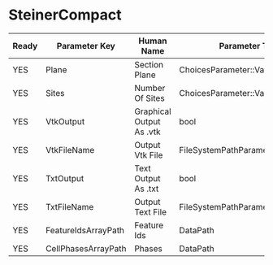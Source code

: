 # SteinerCompact

| Ready | Parameter Key | Human Name | Parameter Type | Parameter Class |
|-------|---------------|------------|-----------------|----------------|
| YES | Plane | Section Plane | ChoicesParameter::ValueType | ChoicesParameter |
| YES | Sites | Number Of Sites | ChoicesParameter::ValueType | ChoicesParameter |
| YES | VtkOutput | Graphical Output As .vtk | bool | BoolParameter |
| YES | VtkFileName | Output Vtk File | FileSystemPathParameter::ValueType | FileSystemPathParameter |
| YES | TxtOutput | Text Output As .txt | bool | BoolParameter |
| YES | TxtFileName | Output Text File | FileSystemPathParameter::ValueType | FileSystemPathParameter |
| YES | FeatureIdsArrayPath | Feature Ids | DataPath | ArraySelectionParameter |
| YES | CellPhasesArrayPath | Phases | DataPath | ArraySelectionParameter |
